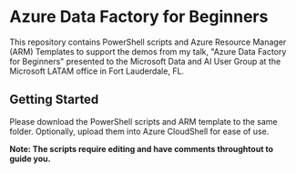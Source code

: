 # Azure Data Factory for Beginners

This repository contains PowerShell scripts and Azure Resource Manager (ARM) Templates to support the demos from my talk, "Azure Data Factory for Beginners" presented to the Microsoft Data and AI User Group at the Microsoft LATAM office in Fort Lauderdale, FL.

## Getting Started
Please download the PowerShell scripts and ARM template to the same folder.  Optionally, upload them into Azure CloudShell for ease of use.

__Note: The scripts require editing and have comments throughtout to guide you.__
